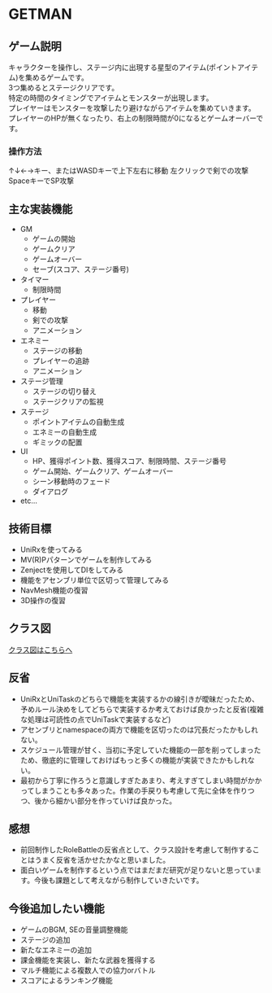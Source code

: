 # GETMAN

## ゲーム説明

キャラクターを操作し、ステージ内に出現する星型のアイテム(ポイントアイテム)を集めるゲームです。
<br>3つ集めるとステージクリアです。
<br>特定の時間のタイミングでアイテムとモンスターが出現します。
<br>プレイヤーはモンスターを攻撃したり避けながらアイテムを集めていきます。
<br>プレイヤーのHPが無くなったり、右上の制限時間が0になるとゲームオーバーです。

### 操作方法
↑↓←→キー、またはWASDキーで上下左右に移動
左クリックで剣での攻撃
SpaceキーでSP攻撃


## 主な実装機能
- GM
  - ゲームの開始
  - ゲームクリア
  - ゲームオーバー
  - セーブ(スコア、ステージ番号)
- タイマー
  - 制限時間
- プレイヤー
  - 移動
  - 剣での攻撃
  - アニメーション
- エネミー
  - ステージの移動
  - プレイヤーの追跡
  - アニメーション
- ステージ管理
  - ステージの切り替え
  - ステージクリアの監視
- ステージ
  - ポイントアイテムの自動生成
  - エネミーの自動生成
  - ギミックの配置
- UI
  - HP、獲得ポイント数、獲得スコア、制限時間、ステージ番号
  - ゲーム開始、ゲームクリア、ゲームオーバー
  - シーン移動時のフェード
  - ダイアログ
- etc...

## 技術目標
- UniRxを使ってみる
- MV(R)Pパターンでゲームを制作してみる
- Zenjectを使用してDIをしてみる
- 機能をアセンブリ単位で区切って管理してみる
- NavMesh機能の復習
- 3D操作の復習
## クラス図
[クラス図はこちらへ](/UML.md)

## 反省
- UniRxとUniTaskのどちらで機能を実装するかの線引きが曖昧だったため、予めルール決めをしてどちらで実装するか考えておけば良かったと反省(複雑な処理は可読性の点でUniTaskで実装するなど)
- アセンブリとnamespaceの両方で機能を区切ったのは冗長だったかもしれない。
- スケジュール管理が甘く、当初に予定していた機能の一部を削ってしまったため、徹底的に管理しておけばもっと多くの機能が実装できたかもしれない。
- 最初から丁寧に作ろうと意識しすぎたあまり、考えすぎてしまい時間がかかってしまうことも多々あった。作業の手戻りも考慮して先に全体を作りつつ、後から細かい部分を作っていけば良かった。

## 感想
- 前回制作したRoleBattleの反省点として、クラス設計を考慮して制作することはうまく反省を活かせたかなと思いました。
- 面白いゲームを制作するという点ではまだまだ研究が足りないと思っています。今後も課題として考えながら制作していきたいです。

## 今後追加したい機能
- ゲームのBGM, SEの音量調整機能
- ステージの追加
- 新たなエネミーの追加
- 課金機能を実装し、新たな武器を獲得する
- マルチ機能による複数人での協力orバトル
- スコアによるランキング機能